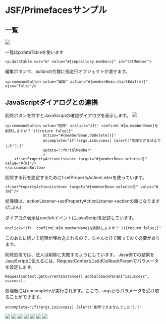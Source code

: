 # JSF/Primefacesサンプル

## 一覧
![](images/jsf01.png)

一覧はp:dataTableを使います

```
<p:dataTable var="m" value="#{repository.members}" id="tblMember">
```

編集ボタンで、actionの引数に指定行オブジェクトが渡せます。
```
<p:commandButton value="編集" action="#{memberBean.startEdit(m)}" ajax="false"/>
```

## JavaScriptダイアログとの連携
削除ボタンを押すとJavaScriptの確認ダイアログを表示します。
![](images/jsf09.png)

```
<p:commandButton value="削除" onclick="if(! confirm('#{m.memberName}を削除しますか？')){return false;}"
                 action="#{memberBean.doDelete()}"
                 oncomplete="if(!args.isSuccess) {alert('削除できませんでした');}"
                 update=":fm:tblMember"
                 >
    <f:setPropertyActionListener target="#{memberBean.selected}" value="#{m}"/>
</p:commandButton>
```

削除する行を設定するためにf:setPropertyActionListerを使っています。

```
<f:setPropertyActionListener target="#{memberBean.selected}" value="#{m}"/>
```

処理順は、actionListener->setPropertyActionListener->actionの順になります(たぶん)

ダイアログ表示はonclickイベントにJavaScriptを記述しています。

```
onclick="if(! confirm('#{m.memberName}を削除しますか？')){return false;}"
```

このあとに続いて処理が埋め込まれるので、ちゃんと{}で囲っておく必要があります。

削除処理では、法人は削除に失敗するようにしています。
Java側での結果をJavaScriptに伝えるには、RequestContextにaddCallbackParamでパラメータを設定します。

```
RequestContext.getCurrentInstance().addCallbackParam("isSuccess", success);
```

処理後にはoncompleteが実行されます。ここで、argsからパラメータを受け取ることができます。

```
oncomplete="if(!args.isSuccess) {alert('削除できませんでした');}"
```

![](images/jsf02.png)
![](images/jsf03.png)
![](images/jsf04.png)
![](images/jsf05.png)
![](images/jsf06.png)
![](images/jsf07.png)
![](images/jsf08.png)
